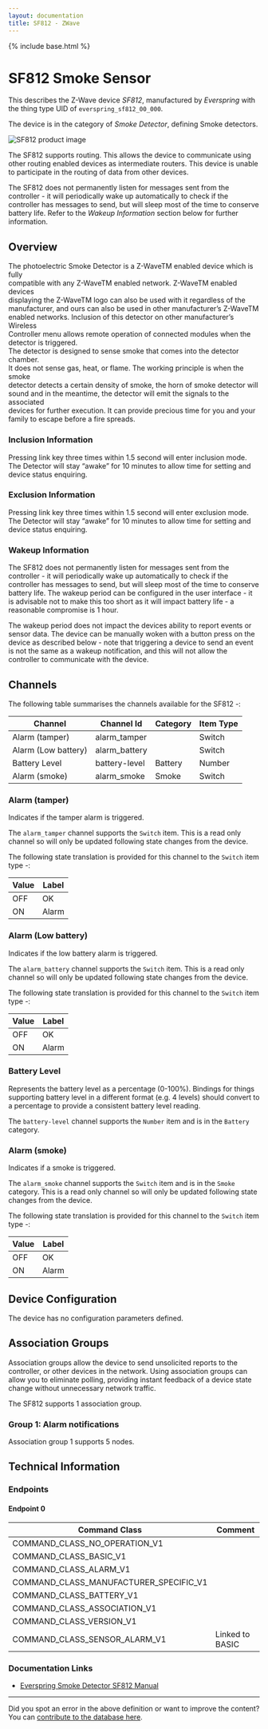 ```yaml
---
layout: documentation
title: SF812 - ZWave
---
```


{% include base.html %}

# SF812 Smoke Sensor
This describes the Z-Wave device *SF812*, manufactured by *Everspring* with the thing type UID of ```everspring_sf812_00_000```.

The device is in the category of *Smoke Detector*, defining Smoke detectors.

![SF812 product image](https://www.cd-jackson.com/zwave_device_uploads/33/33_default.jpg)


The SF812 supports routing. This allows the device to communicate using other routing enabled devices as intermediate routers.  This device is unable to participate in the routing of data from other devices.

The SF812 does not permanently listen for messages sent from the controller - it will periodically wake up automatically to check if the controller has messages to send, but will sleep most of the time to conserve battery life. Refer to the *Wakeup Information* section below for further information.

## Overview

The photoelectric Smoke Detector is a Z-WaveTM enabled device which is fully  
compatible with any Z-WaveTM enabled network. Z-WaveTM enabled devices  
displaying the Z-WaveTM logo can also be used with it regardless of the  
manufacturer, and ours can also be used in other manufacturer’s Z-WaveTM  
enabled networks. Inclusion of this detector on other manufacturer’s Wireless  
Controller menu allows remote operation of connected modules when the  
detector is triggered.  
The detector is designed to sense smoke that comes into the detector chamber.  
It does not sense gas, heat, or flame. The working principle is when the smoke  
detector detects a certain density of smoke, the horn of smoke detector will  
sound and in the meantime, the detector will emit the signals to the associated  
devices for further execution. It can provide precious time for you and your  
family to escape before a fire spreads.

### Inclusion Information

Pressing link key three times within 1.5 second will enter inclusion mode. The Detector will stay “awake” for 10 minutes to allow time for setting and device status enquiring.

### Exclusion Information

Pressing link key three times within 1.5 second will enter exclusion mode. The Detector will stay “awake” for 10 minutes to allow time for setting and device status enquiring.

### Wakeup Information

The SF812 does not permanently listen for messages sent from the controller - it will periodically wake up automatically to check if the controller has messages to send, but will sleep most of the time to conserve battery life. The wakeup period can be configured in the user interface - it is advisable not to make this too short as it will impact battery life - a reasonable compromise is 1 hour.

The wakeup period does not impact the devices ability to report events or sensor data. The device can be manually woken with a button press on the device as described below - note that triggering a device to send an event is not the same as a wakeup notification, and this will not allow the controller to communicate with the device.

## Channels

The following table summarises the channels available for the SF812 -:

| Channel | Channel Id | Category | Item Type |
|---------|------------|----------|-----------|
| Alarm (tamper) | alarm_tamper |  | Switch | 
| Alarm (Low battery) | alarm_battery |  | Switch | 
| Battery Level | battery-level | Battery | Number |
| Alarm (smoke) | alarm_smoke | Smoke | Switch | 

### Alarm (tamper)

Indicates if the tamper alarm is triggered.

The ```alarm_tamper``` channel supports the ```Switch``` item. This is a read only channel so will only be updated following state changes from the device.

The following state translation is provided for this channel to the ```Switch``` item type -:

| Value | Label     |
|-------|-----------|
| OFF | OK |
| ON | Alarm |

### Alarm (Low battery)

Indicates if the low battery alarm is triggered.

The ```alarm_battery``` channel supports the ```Switch``` item. This is a read only channel so will only be updated following state changes from the device.

The following state translation is provided for this channel to the ```Switch``` item type -:

| Value | Label     |
|-------|-----------|
| OFF | OK |
| ON | Alarm |

### Battery Level

Represents the battery level as a percentage (0-100%). Bindings for things supporting battery level in a different format (e.g. 4 levels) should convert to a percentage to provide a consistent battery level reading.

The ```battery-level``` channel supports the ```Number``` item and is in the ```Battery``` category.

### Alarm (smoke)

Indicates if a smoke is triggered.

The ```alarm_smoke``` channel supports the ```Switch``` item and is in the ```Smoke``` category. This is a read only channel so will only be updated following state changes from the device.

The following state translation is provided for this channel to the ```Switch``` item type -:

| Value | Label     |
|-------|-----------|
| OFF | OK |
| ON | Alarm |



## Device Configuration

The device has no configuration parameters defined.

## Association Groups

Association groups allow the device to send unsolicited reports to the controller, or other devices in the network. Using association groups can allow you to eliminate polling, providing instant feedback of a device state change without unnecessary network traffic.

The SF812 supports 1 association group.

### Group 1: Alarm notifications


Association group 1 supports 5 nodes.

## Technical Information

### Endpoints

#### Endpoint 0

| Command Class | Comment |
|---------------|---------|
| COMMAND_CLASS_NO_OPERATION_V1| |
| COMMAND_CLASS_BASIC_V1| |
| COMMAND_CLASS_ALARM_V1| |
| COMMAND_CLASS_MANUFACTURER_SPECIFIC_V1| |
| COMMAND_CLASS_BATTERY_V1| |
| COMMAND_CLASS_ASSOCIATION_V1| |
| COMMAND_CLASS_VERSION_V1| |
| COMMAND_CLASS_SENSOR_ALARM_V1| Linked to BASIC|

### Documentation Links

* [Everspring Smoke Detector SF812 Manual](https://www.cd-jackson.com/zwave_device_uploads/33/Everspring-Smokedetector-SF-812.pdf)

---

Did you spot an error in the above definition or want to improve the content?
You can [contribute to the database here](http://www.cd-jackson.com/index.php/zwave/zwave-device-database/zwave-device-list/devicesummary/33).
